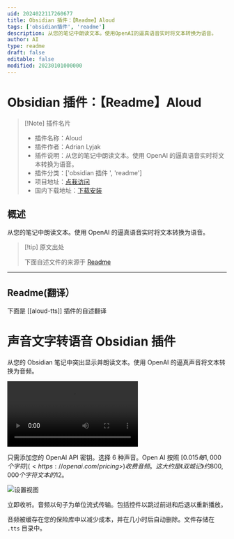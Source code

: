 ```yaml
---
uid: 2024022117260677
title: Obsidian 插件：【Readme】Aloud
tags: ['obsidian插件', 'readme']
description: 从您的笔记中朗读文本。使用OpenAI的逼真语音实时将文本转换为语音。
author: AI
type: readme
draft: false
editable: false
modified: 20230101000000
---
```


# Obsidian 插件：【Readme】Aloud

> [!Note] 插件名片
> - 插件名称：Aloud
> - 插件作者：Adrian Lyjak
> - 插件说明：从您的笔记中朗读文本。使用 OpenAI 的逼真语音实时将文本转换为语音。
> - 插件分类：['obsidian 插件 ', 'readme']
> - 项目地址：[点我访问](https://github.com/adrianlyjak/obsidian-aloud-tts)
> - 国内下载地址：[下载安装](https://pkmer.cn/products/plugin/pluginMarket/?aloud-tts)

## 概述

从您的笔记中朗读文本。使用 OpenAI 的逼真语音实时将文本转换为语音。

> [!tip] 原文出处
>
>下面自述文件的来源于 [Readme](https://ghproxy.net/https://raw.githubusercontent.com/adrianlyjak/obsidian-aloud-tts/main/README.md)

---

## Readme(翻译）

下面是 [[aloud-tts]] 插件的自述翻译

# 声音文字转语音 Obsidian 插件

从您的 Obsidian 笔记中突出显示并朗读文本。使用 OpenAI 的逼真声音将文本转换为音频。

<video src="https://github.com/adrianlyjak/obsidian-aloud-tts/assets/2024018/6e673350-0cf2-4820-bca1-3f36cd3a24f6" ></video>

只需添加您的 OpenAI API 密钥。选择 6 种声音。Open AI 按照 [$0.015每1,000个字符](<https://openai.com/pricing>)收费音频。这大约是《双城记》约800,000个字符文本的$12。

<img alt="设置视图" src="./docs/settings-example.png" style="max-width: 200px;" ></img>

立即收听。音频以句子为单位流式传输。包括控件以跳过前进和后退以重新播放。

音频被缓存在您的保险库中以减少成本，并在几小时后自动删除。文件存储在 `.tts` 目录中。
